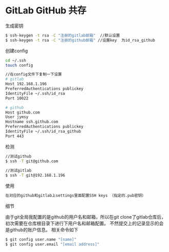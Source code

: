 GitLab GitHub 共存
=======

生成密钥

```sh
$ ssh-keygen -t rsa -C "注册的gitlab邮箱"  //默认设置
$ ssh-keygen -t rsa -C "注册的github邮箱" //设置key  为id_rsa_github
```

创建config

```sh
cd ~/.ssh
touch config

//在config文件下复制一下设置
# gitlab
Host 192.168.1.196
PreferredAuthentications publickey
IdentityFile ~/.ssh/id_rsa
Port 10022

# github
Host github.com
User jymsy
Hostname ssh.github.com
PreferredAuthentications publickey
IdentityFile ~/.ssh/id_rsa_github
Port 443
```

检测

```sh
//测试github
$ ssh -T git@github.com
 
//测试gitlab
$ ssh -T git@192.168.1.196
```

使用

```sh
在对应的github和gitlab上settings里面配置SSH keys （指定的.pub密钥）
```

细节

由于git全局我配置的是github的用户名和邮箱，所以在git clone了gitlab仓库后，初次需要在仓库根目录下进行下用户名和邮箱配置。
不然提交上的记录显示的会是github的账户信息。
相关命令如下
```sh
$ git config user.name "[name]"
$ git config user.email "[email address]"
```